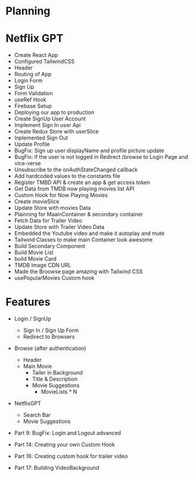 # Planning

# Netflix GPT

- Create React App
- Configured TailwindCSS
- Header
- Routing of App
- Login Form
- Sign Up
- Form Validation
- useRef Hook
- Firebase Setup
- Deploying our app to production
- Create SignUp User Account
- Implement Sign In user Api
- Create Redux Store with userSlice
- Inplemented Sign Out
- Update Profile
- BugFix: Sign up user displayName and profile picture update
- BugFix: if the user is not logged in Redirect /browse to Login Page and vice-verse
- Unsubscribe to the onAuthStateChanged callback
- Add hardcoded values to the constants file
- Register TMBD API & create an app & get access token
- Get Data from TMDB now playing movies list API
- Custom Hook for Now Playing Movies
- Create movieSlice
- Update Store with movies Data
- Plainning for MaainContainer & secondary container
- Fetch Data for Trailer Video
- Update Store with Trailer Video Data
- Embedded the Youtube video and make it autoplay and mute
- Tailwind Classes to make main Container look awesome
- Build Secondary Component
- Build Movie List
- build Movie Card
- TMDB Image CDN URL
- Made the Broowse page amazing with Tailwind CSS
- usePopularMovies Custom hook

# Features

- Login / SignUp
  - Sign In / Sign Up Form
  - Redirect to Browsers
- Browse (after authentication)
  - Header
  - Main Movie
    - Tailer in Background
    - Title & Description
    - Movie Suggestions
      - MovieLists \* N
- NetflixGPT

  - Search Bar
  - Movie Suggestions

- Part 9: BugFix: Login and Logout advanced
- Part 14: Creating your own Custom Hook
- Part 16: Creating custom hook for trailer video
- Part 17: Building VideoBackground
